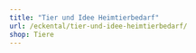 ```yaml
---
title: "Tier und Idee Heimtierbedarf"
url: /eckental/tier-und-idee-heimtierbedarf/
shop: Tiere
---
```

